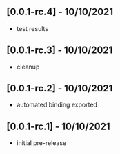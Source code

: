 ## [0.0.1-rc.4] - 10/10/2021
* test results

## [0.0.1-rc.3] - 10/10/2021
* cleanup

## [0.0.1-rc.2] - 10/10/2021
 * automated binding exported

## [0.0.1-rc.1] - 10/10/2021
 * initial pre-release
